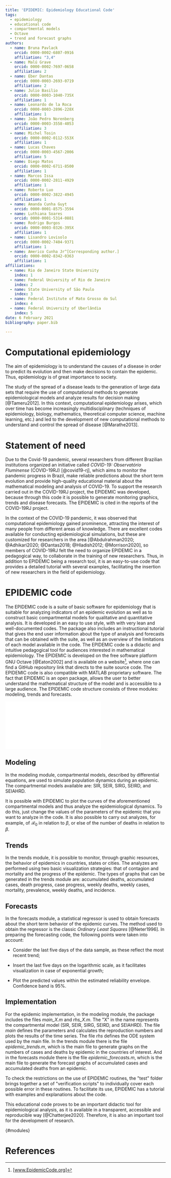 ```yaml
---
title: 'EPIDEMIC: Epidemiology Educational Code'
tags:
  - epidemiology
  - educational code
  - compartmental models
  - Octave
  - trend and forecast graphs
authors:
  - name: Bruna Pavlack
    orcid: 0000-0002-6807-0916
    affiliation: "3,4"
  - name: Malú Grave 
    orcid: 0000-0002-7697-0658
    affiliation: 2
  - name: Eber Dantas
    orcid: 0000-0003-2693-0719
    affiliation: 2
  - name: Julio Basilio
    orcid: 0000-0003-1040-735X
    affiliation: 1
  - name: Leonardo de la Roca
    orcid: 0000-0003-2896-228X
    affiliation: 1
  - name: João Pedro Norenberg
    orcid: 0000-0003-3558-4053
    affiliation: 3
  - name: Michel Tosin 
    orcid: 0000-0002-0112-553X
    affiliation: 1
  - name: Lucas Chaves
    orcid: 0000-0003-4567-2006
    affiliation: 5
  - name: Diego Matos
    orcid: 0000-0002-6711-8500
    affiliation: 1
  - name: Marcos Issa
    orcid: 0000-0002-2811-4929
    affiliation: 1
  - name: Roberto Luo
    orcid: 0000-0002-3822-4945
    affiliation: 1 
  - name: Amanda Cunha Guyt
    orcid: 0000-0001-8575-3594
  - name: Luthiana Soares
    orcid: 0000-0001-5314-0881
  - name: Rodrigo Burgos
    orcid: 0000-0003-0326-395X
    affiliation: 1 
  - name: Lisandro Lovisolo
    orcid: 0000-0002-7404-9371
    affiliation: 1
  - name: Americo Cunha Jr^[Corresponding author.]
    orcid: 0000-0002-8342-0363
    affiliation: 1 
affiliations:
  - name: Rio de Janeiro State University
    index: 1
  - name: Federal University of Rio de Janeiro
    index: 2
  - name: State University of São Paulo
    index: 3
  - name: Federal Institute of Mato Grosso do Sul
    index: 4
  - name: Federal University of Uberlândia
    index: 5
date: 6 February 2021
bibliography: paper.bib

---
```


# Computational epidemiology

The aim of epidemiology is to understand the causes of a disease in
order to predict its evolution and then make decisions to contain the
epidemic. Thus, epidemiology is of great importance to society.

The study of the spread of a disease leads to the generation of large
data sets that require the use of computational methods to generate
epidemiological models and analyze results for decision making
[@Tameru2012]. In this context, computational epidemiology arises,
which over time has become increasingly multidisciplinary (techniques of
epidemiology, biology, mathematics, theoretical computer science,
machine learning, etc.) and led to the development of new computational
methods to understand and control the spread of disease [@Marathe2013].

# Statement of need

Due to the Covid-19 pandemic, several researchers from different
Brazilian institutions organized an initiative called *COVID-19:
Observatório Fluminense* (COVID-19RJ) [@covid19-rj], which aims to
monitor the pandemic progress in Brazil, make reliable predictions about
the short term evolution and provide high-quality educational material
about the mathematical modeling and analysis of COVID-19. To support the
research carried out in the COVID-19RJ project, the EPIDEMIC was
developed, because through this code it is possible to generate
monitoring graphics, trends and disease forecasts. The EPIDEMIC is cited
in the reports of the COVID-19RJ project.

In the context of the COVID-19 pandemic, it was observed that
computational epidemiology gained prominence, attracting the interest of
many people from different areas of knowledge. There are excellent codes
available for conducting epidemiological simulations, but these are
customized for researchers in the area
[@Abdulrahman2020; @Adhikari2020; @Dantas2018; @Hladish2012; @Morrison2020],
so members of COVID-19RJ felt the need to organize EPIDEMIC in a
pedagogical way, to collaborate in the training of new researchers.
Thus, in addition to EPIDEMIC being a research tool, it is an
easy-to-use code that provides a detailed tutorial with several
examples, facilitating the insertion of new researchers in the field of
epidemiology.

# EPIDEMIC code

The EPIDEMIC code is a suite of basic software for epidemiology that is
suitable for analyzing indicators of an epidemic evolution as well as to
construct basic compartmental models for qualitative and quantitative
analysis. It is developed in an easy to use style, with with very lean
and well-documented codes. The package also includes an instructional
tutorial that gives the end user information about the type of analysis
and forecasts that can be obtained with the suite, as well as an
overview of the limitations of each model available in the code. The
EPIDEMIC code is a didactic and intuitive pedagogical tool for audiences
interested in mathematical epidemiology. The EPIDEMIC is developed on
the free software platform GNU Octave [@Eaton2002] and is available on
a website[^1], where one can find a GitHub repository link that directs
to the suite source code. The EPIDEMIC code is also compatible with
MATLAB proprietary software. The fact that EPIDEMIC is an open package,
allows the user to better understand the mathematical structure of the
model and is accessible to a large audience. The EPIDEMIC code structure
consists of three modules: modeling, trends and forecasts.

![Illustration of the EPIDEMIC code logo and EPIDEMIC modules.] 

## Modeling

In the modeling module, compartmental models, described by differential
equations, are used to simulate population dynamics during an epidemic.
The compartmental models available are: SIR, SEIR, SIRG, SEIRD, and
SEIAHRD.

It is possible with EPIDEMIC to plot the curves of the aforementioned
compartmental models and thus analyze the epidemiological dynamics. To
do this, just change the values of the parameters of the epidemic that
you want to analyze in the code. It is also possible to carry out
analyzes, for example, of $\mathcal{R}_0$ in relation to $\beta$, or
else of the number of deaths in relation to $\beta$.

## Trends

In the trends module, it is possible to monitor, through graphic
resources, the behavior of epidemics in countries, states or cities. The
analyzes are performed using two basic visualization strategies: that of
contagion and mortality and the progress of the epidemic. The types of
graphs that can be generated in the trends module are: accumulated
deaths, accumulated cases, death progress, case progress, weekly deaths,
weekly cases, mortality, prevalence, weekly deaths, and incidence.

## Forecasts

In the forecasts module, a statistical regressor is used to obtain
forecasts about the short term behavior of the epidemic curves. The
method used to obtain the regressor is the classic *Ordinary Least
Squares* [@Neter1996]. In preparing the forecasting code, the following
points were taken into account:

- Consider the last five days of the data sample, as these reflect the most recent trend;

- Insert the last five days on the logarithmic scale, as it facilitates visualization in case of exponential growth;

- Plot the predicted values within the estimated reliability envelope. Confidence band is 95%.

## Implementation

For the epidemic implementation, in the modeling module, the package
includes the files *main_X.m* and *rhs_X.m*. The \"X\" in the name
represents the compartmental model (SIR, SEIR, SIRG, SEIRD, and
SEIAHRD). The file *main* defines the parameters and calculates the
reproduction numbers and plots the results of the time series. The file
*rhs* defines the ODE system used by the main file. In the trends module
there is the file *epidemic_trends.m*, which is the main file to
generate graphs on the numbers of cases and deaths by epidemic in the
countries of interest. And in the forecasts module there is the file
*epidemic_forecasts.m*, which is the main file to generate the forecast
graphs of accumulated cases and accumulated deaths from an epidemic.

To check the restrictions on the use of EPIDEMIC routines, the \"test\"
folder brings together a set of \"verification scripts\" to individually
cover each possible error in these routines. To facilitate its use,
EPIDEMIC has a tutorial with examples and explanations about the code.

This educational code proves to be an important didactic tool for
epidemiological analysis, as it is available in a transparent,
accessible and reproducible way [@Chatterjee2020]. Therefore, it is
also an important tool for the development of research.

[^1]: [www.EpidemicCode.org]

  [www.EpidemicCode.org]: www.EpidemicCode.org
  
  [Illustration of the EPIDEMIC code logo and EPIDEMIC modules.]: figEPIDEMIC.pdf
  {#modules}


# References

